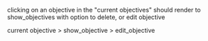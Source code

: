 clicking on an objective in the "current objectives" should render to show_objectives with option to delete, or edit objective

current objective > show_objective > edit_objective

